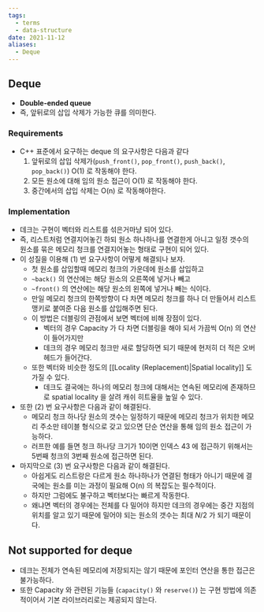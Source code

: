 ```yaml
---
tags:
  - terms
  - data-structure
date: 2021-11-12
aliases:
  - Deque
---
```

## Deque

- **Double-ended queue**
- 즉, 앞뒤로의 삽입 삭제가 가능한 큐를 의미한다.

### Requirements

- C++ 표준에서 요구하는 deque 의 요구사항은 다음과 같다
	1. 앞뒤로의 삽입 삭제가(`push_front()`, `pop_front()`, `push_back()`, `pop_back()`) O(1) 로 작동해야 한다.
	2. 모든 원소에 대해 임의 원소 접근이 O(1) 로 작동해야 한다.
	3. 중간에서의 삽입 삭제는 O(n) 로 작동해야한다.

### Implementation

- 데크는 구현이 벡터와 리스트를 섞은거마냥 되어 있다.
- 즉, 리스트처럼 연결지어놓긴 하되 원소 하나하나를 연결한게 아니고 일정 갯수의 원소를 묶은 메모리 청크를 연결지어놓는 형태로 구현이 되어 있다.
- 이 성질을 이용해 (1) 번 요구사항이 어떻게 해결되나 보자.
	- 첫 원소를 삽입할때 메모리 청크의 가운데에 원소를 삽입하고
	- `~back()` 의 연산에는 해당 원소의 오른쪽에 넣거나 빼고
	- `~front()` 의 연산에는 해당 원소의 왼쪽에 넣거나 빼는 식이다.
	- 만일 메모리 청크의 한쪽방향이 다 차면 메모리 청크를 하나 더 만들어서 리스트맹키로 붙여준 다음 원소를 삽입해주면 된다.
	- 이 방법은 더블링의 관점에서 보면 벡터에 비해 장점이 있다.
		- 벡터의 경우 Capacity 가 다 차면 더블링을 해야 되서 가끔씩 O(n) 의 연산이 들어가지만
		- 데크의 경우 메모리 청크만 새로 할당하면 되기 때문에 현저히 더 적은 오버헤드가 들어간다.
	- 또한 벡터와 비슷한 정도의 [[Locality (Replacement)|Spatial locality]] 도 가질 수 있다.
		- 데크도 결국에는 하나의 메모리 청크에 대해서는 연속된 메모리에 존재하므로 spatial locality 을 살려 캐쉬 히트율을 높일 수 있다.
- 또한 (2) 번 요구사항은 다음과 같이 해결된다.
	- 메모리 청크 하나당 원소의 갯수는 일정하기 때문에 메모리 청크가 위치한 메모리 주소만 테이블 형식으로 갖고 있으면 단순 연산을 통해 임의 원소 접근이 가능하다.
	- 러프한 예를 들면 청크 하나당 크기가 10이면 인덱스 43 에 접근하기 위해서는 5번째 청크의 3번째 원소에 접근하면 된다.
- 마지막으로 (3) 번 요구사항은 다음과 같이 해결된다.
	- 아쉽게도 리스트랑은 다르게 원소 하나하나가 연결된 형태가 아니기 때문에 결국에는 원소를 미는 과정이 필요해 O(n) 의 복잡도는 필수적이다.
	- 하지만 그럼에도 불구하고 벡터보다는 빠르게 작동한다.
	- 왜냐면 벡터의 경우에는 전체를 다 밀어야 하지만 데크의 경우에는 중간 지점의 위치를 알고 있기 때문에 밀어야 되는 원소의 갯수는 최대 $N/2$ 가 되기 때문이다.

## Not supported for deque

- 데크는 전체가 연속된 메모리에 저장되지는 않기 때문에 포인터 연산을 통한 접근은 불가능하다.
- 또한 Capacity 와 관련된 기능들 (`capacity()` 와 `reserve()`) 는 구현 방법에 의존적이어서 기본 라이브러리로는 제공되지 않는다.